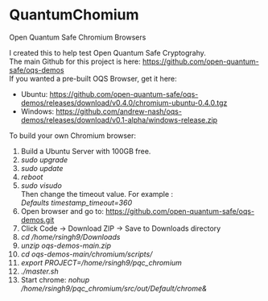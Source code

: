 # QuantumChomium
Open Quantum Safe Chromium Browsers

I created this to help test Open Quantum Safe Cryptograhy.
<br>The main Github for this project is here: https://github.com/open-quantum-safe/oqs-demos
<br>If you wanted a pre-built OQS Browser, get it here:
- Ubuntu: https://github.com/open-quantum-safe/oqs-demos/releases/download/v0.4.0/chromium-ubuntu-0.4.0.tgz
- Windows: https://github.com/andrew-nash/oqs-demos/releases/download/v0.1-alpha/windows-release.zip

To build your own Chromium browser:
1. Build a Ubuntu Server with 100GB free.
2. *sudo upgrade*
3. *sudo update*
4. *reboot*
5. *sudo visudo*
<br>Then change the timeout value. For example :
<br> *Defaults timestamp_timeout=360*
6. Open browser and go to: https://github.com/open-quantum-safe/oqs-demos.git
7. Click Code -> Download ZIP -> Save to Downloads directory
8. *cd /home/rsingh9/Downloads*
9. *unzip oqs-demos-main.zip*
10. *cd oqs-demos-main/chromium/scripts/*
11. *export PROJECT=/home/rsingh9/pqc_chromium*
12. *./master.sh*
13. Start chrome: *nohup /home/rsingh9/pqc_chromium/src/out/Default/chrome&*
